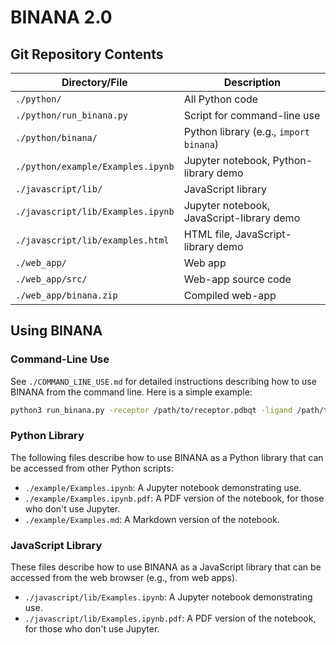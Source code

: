 # BINANA 2.0

## Git Repository Contents

| Directory/File                    | Description
|-----------------------------------|------------------------------------------
| `./python/`                       | All Python code
| `./python/run_binana.py`          | Script for command-line use
| `./python/binana/`                | Python library (e.g., `import binana`)
| `./python/example/Examples.ipynb` | Jupyter notebook, Python-library demo
| `./javascript/lib/`               | JavaScript library
| `./javascript/lib/Examples.ipynb` | Jupyter notebook, JavaScript-library demo
| `./javascript/lib/examples.html`  | HTML file, JavaScript-library demo
| `./web_app/`                      | Web app
| `./web_app/src/`                  | Web-app source code
| `./web_app/binana.zip`            | Compiled web-app


## Using BINANA
### Command-Line Use

See `./COMMAND_LINE_USE.md` for detailed instructions describing how to use BINANA
from the command line. Here is a simple example:

```bash
python3 run_binana.py -receptor /path/to/receptor.pdbqt -ligand /path/to/ligand.pdbqt -output_dir /path/to/output/directory/
```

### Python Library

The following files describe how to use BINANA as a Python library that can be
accessed from other Python scripts:

- `./example/Examples.ipynb`: A Jupyter notebook demonstrating use.
- `./example/Examples.ipynb.pdf`: A PDF version of the notebook, for those who
  don't use Jupyter.
- `./example/Examples.md`: A Markdown version of the notebook. 

### JavaScript Library

These files describe how to use BINANA as a JavaScript library that can be
accessed from the web browser (e.g., from web apps).

- `./javascript/lib/Examples.ipynb`: A Jupyter notebook demonstrating use.
- `./javascript/lib/Examples.ipynb.pdf`: A PDF version of the notebook, for
  those who don't use Jupyter.

